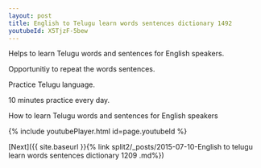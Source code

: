 ```yaml
---
layout: post
title: English to Telugu learn words sentences dictionary 1492 
youtubeId: X5TjzF-5bew
---
```

 
 
Helps to learn Telugu words and sentences for English speakers.

Opportunitiy to repeat the words sentences. 

Practice Telugu language. 
 
10 minutes practice every day. 
 
How to learn Telugu words and sentences for English speakers 
 
{% include youtubePlayer.html id=page.youtubeId %}
 
 
[Next]({{ site.baseurl }}{% link  split2/_posts/2015-07-10-English to telugu learn words sentences dictionary 1209 .md%})
 
